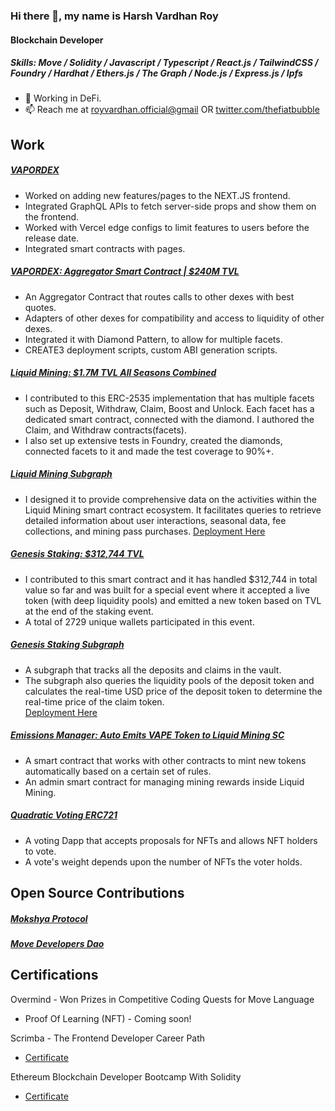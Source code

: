 ### Hi there 👋, my name is Harsh Vardhan Roy
#### Blockchain Developer

##### Skills: Move / Solidity / Javascript / Typescript / React.js / TailwindCSS / Foundry / Hardhat / Ethers.js / The Graph / Node.js / Express.js / Ipfs

- 🔭 Working in DeFi.   
- 📫 Reach me at [royvardhan.official@gmail](mailto:royvardhan.official@gmail.com) OR [twitter.com/thefiatbubble](https://twitter.com/thefiatbubble)

## Work

##### [VAPORDEX](https://app.vapordex.io/swap)
 - Worked on adding new features/pages to the NEXT.JS frontend. 
 - Integrated GraphQL APIs to fetch server-side props and show them on the frontend.
 - Worked with Vercel edge configs to limit features to users before the release date.
 - Integrated smart contracts with pages.

##### [VAPORDEX: Aggregator Smart Contract | $240M TVL](https://app.vapordex.io/swap)
 - An Aggregator Contract that routes calls to other dexes with best quotes.
 - Adapters of other dexes for compatibility and access to liquidity of other dexes. 
 - Integrated it with Diamond Pattern, to allow for multiple facets.
 - CREATE3 deployment scripts, custom ABI generation scripts.

##### [Liquid Mining: $1.7M TVL All Seasons Combined](https://github.com/VaporFi/liquid-mining)
* I contributed to this ERC-2535 implementation that has multiple facets such as Deposit, Withdraw, Claim, Boost and Unlock. Each facet has a dedicated smart contract, connected with the diamond. I authored the Claim, and Withdraw contracts(facets).
* I also set up extensive tests in Foundry, created the diamonds, connected facets to it and made the test coverage to 90%+.

##### [Liquid Mining Subgraph](https://thegraph.com/hosted-service/subgraph/vaporfi/liquid-mining)
* I designed it to provide comprehensive data on the activities within the Liquid Mining smart contract ecosystem. It facilitates queries to retrieve detailed information about user interactions, seasonal data, fee collections, and mining pass purchases.
[Deployment Here](https://thegraph.com/hosted-service/subgraph/vaporfi/liquid-mining)


##### [Genesis Staking: $312,744 TVL](https://snowtrace.io/address/0xd21fe537c97054f40890f012955a536d80d1bf00)
- I contributed to this smart contract and it has handled $312,744 in total value so far and was built for a special event where it accepted a live token (with deep liquidity pools) and emitted a new token based on TVL at the end of the staking event.
- A total of 2729 unique wallets participated in this event.

##### [Genesis Staking Subgraph](https://github.com/royvardhan/genesis-staking-subgraph)
- A subgraph that tracks all the deposits and claims in the vault.
- The subgraph also queries the liquidity pools of the deposit token and calculates the real-time USD price of the deposit token to determine the real-time price of the claim token.  
[Deployment Here](https://thegraph.com/hosted-service/subgraph/royvardhan/genesisv4)

##### [Emissions Manager: Auto Emits VAPE Token to Liquid Mining SC](https://snowtrace.io/address/0x9f0EDB45c2DC0f56bA7C48368c26426f366Bb788)
- A smart contract that works with other contracts to mint new tokens automatically based
on a certain set of rules.
- An admin smart contract for managing mining rewards inside Liquid Mining.


##### [Quadratic Voting ERC721](https://github.com/royvardhan/quadraticVotingERC721/blob/main/contracts/QuadraticVotingERC721.sol)
 - A voting Dapp that accepts proposals for NFTs and allows NFT holders to vote.
 - A vote's weight depends upon the number of NFTs the voter holds.

## Open Source Contributions

##### [Mokshya Protocol](https://github.com/mokshyaprotocol/aptos-token-vesting/pull/4)
##### [Move Developers Dao](https://github.com/movedevelopersdao/Aptos-Move-by-Example/pull/1)

## Certifications

Overmind - Won Prizes in Competitive Coding Quests for Move Language
 - Proof Of Learning (NFT) - Coming soon!

Scrimba - The Frontend Developer Career Path
- [Certificate](https://scrimba.com/certificate/uB4V7YA2/gfrontend)

Ethereum Blockchain Developer Bootcamp With Solidity
- [Certificate](https://www.udemy.com/certificate/UC-86df1665-6e81-4b04-9f6d-878b0bf0aa11/)
